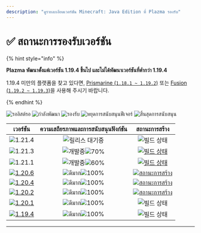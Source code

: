 ```yaml
---
description: "ดูรายละเอียดเวอร์ชัน Minecraft: Java Edition ที่ Plazma รองรับ"
---
```


# ✅ สถานะการรองรับเวอร์ชัน

{% hint style="info" %}

**Plazma พัฒนาตั้งแต่เวอร์ชัน 1.19.4 ขึ้นไป และไม่ได้พัฒนาเวอร์ชันที่ต่ำกว่า 1.19.4**

1.19.4 미만의 플랫폼을 찾고 있다면, [Prismarine (`1.18.1 ~ 1.19.2`)](https://github.com/PrismarineTeam/Prismarine) 또는 [Fusion (`1.19.2 ~ 1.19.3`)](https://github.com/RuinedTechnologyUnify/Fusion)을 사용해 주시기 바랍니다.

{% endhint %}

[wtr]: https://badge.plazmamc.org/0/รอการปล่อย
[idv]: https://badge.plazmamc.org/1/กำลังพัฒนา
[atv]: https://badge.plazmamc.org/2/รองรับ
[fse]: https://badge.plazmamc.org/6/หยุดการสนับสนุนฟีเจอร์
[eol]: https://badge.plazmamc.org/4/สิ้นสุดการสนับสนุน
[ukn]: https://badge.plazmamc.org/0/ไม่มีข้อมูล
[vgd]: https://badge.plazmamc.org/2/매우%20좋음
[mid]: https://badge.plazmamc.org/6/ปกติ
[100]: https://badge.plazmamc.org/percent/100

![รอลิสต์รอ][wtr] ![กำลังพัฒนา][idv] ![รองรับ][atv] ![หยุดการสนับสนุนฟีเจอร์][fse] ![สิ้นสุดการสนับสนุน][eol]

|                                      เวอร์ชัน                                     |            ความเสถียรภาพและการสนับสนุนฟังก์ชัน           |                                              สถานะการสร้าง                                             |
| :-------------------------------------------------------------------------------: | :------------------------------------------------------: | :----------------------------------------------------------------------------------------------------: |
|                   ![1.21.4](https://badge.plazmamc.org/0/1.21.4)                  |                      ![릴리스 대기중][wtr]                     |                                              ![빌드 상태][ukn]                                             |
|                   ![1.21.3](https://badge.plazmamc.org/1/1.21.3)                  | ![개발중][idv]![70%](https://badge.plazmamc.org/percent/70) |     [![빌드 상태](https://build.plazmamc.org/1.21.3)](https://build.plazmamc.org/1.21.3?redirect=true)     |
|                   ![1.21.1](https://badge.plazmamc.org/6/1.21.1)                  | ![개발중][idv]![60%](https://badge.plazmamc.org/percent/60) |     [![빌드 상태](https://build.plazmamc.org/1.21.1)](https://build.plazmamc.org/1.21.1?redirect=true)     |
| [![1.20.6](https://badge.plazmamc.org/2/1.20.6)](https://git.plazmamc.org/1.20.6) |                 ![ดีมาก][vgd]![100%][100]                | [![สถานะการสร้าง](https://build.plazmamc.org/1.20.6)](https://build.plazmamc.org/1.20.6?redirect=true) |
| [![1.20.4](https://badge.plazmamc.org/6/1.20.4)](https://git.plazmamc.org/1.20.4) |                 ![ดีมาก][vgd]![100%][100]                | [![สถานะการสร้าง](https://build.plazmamc.org/1.20.4)](https://build.plazmamc.org/1.20.4?redirect=true) |
| [![1.20.2](https://badge.plazmamc.org/4/1.20.2)](https://git.plazmamc.org/1.20.2) |                 ![ดีมาก][vgd]![100%][100]                | [![สถานะการสร้าง](https://build.plazmamc.org/1.20.2)](https://build.plazmamc.org/1.20.2?redirect=true) |
| [![1.20.1](https://badge.plazmamc.org/4/1.20.1)](https://git.plazmamc.org/1.20.1) |                 ![ดีมาก][vgd]![100%][100]                |                                              ![빌드 상태][ukn]                                             |
| [![1.19.4](https://badge.plazmamc.org/4/1.19.4)](https://git.plazmamc.org/1.19.4) |                 ![ดีมาก][vgd]![100%][100]                |                                              ![빌드 상태][ukn]                                             |

***
